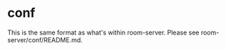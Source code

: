 # conf
This is the same format as what's within room-server. Please see room-server/conf/README.md.
